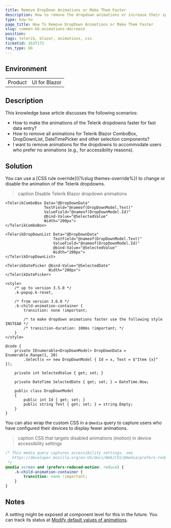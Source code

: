 ```yaml
---
title: Remove DropDown Animations or Make Them Faster
description: How to remove the dropdown animations or increase their speed
type: how-to
page_title: How To Remove DropDown Animations or Make Them Faster
slug: common-kb-animations-decrease
position: 
tags: telerik, blazor, animations, css
ticketid: 1637172
res_type: kb
---
```


## Environment

<table>
    <tbody>
        <tr>
            <td>Product</td>
            <td>UI for Blazor</td>
        </tr>
    </tbody>
</table>


## Description

This knowledge base article discusses the following scenarios:

* How to make the animations of the Telerik dropdowns faster for fast data entry?
* How to remove all animations for Telerik Blazor ComboBox, DropDownList, DateTimePicker and other selection components?
* I want to remove animations for the dropdowns to accommodate users who prefer no animations (e.g., for accessibility reasons).


## Solution

You can use a [CSS rule override]({%slug themes-override%}) to change or disable the animation of the Telerik dropdowns.

>caption Disable Telerik Blazor dropdown animations

````CSHTML
<TelerikComboBox Data="@DropDownData"
                 TextField="@nameof(DropDownModel.Text)"
                 ValueField="@nameof(DropDownModel.Id)"
                 @bind-Value="@SelectedValue"
                 Width="200px">
</TelerikComboBox>

<TelerikDropDownList Data="@DropDownData"
                     TextField="@nameof(DropDownModel.Text)"
                     ValueField="@nameof(DropDownModel.Id)"
                     @bind-Value="@SelectedValue"
                     Width="200px">
</TelerikDropDownList>

<TelerikDatePicker @bind-Value="@SelectedDate"
                   Width="200px">
</TelerikDatePicker>

<style>
    /* up to version 3.5.0 */
    .k-popup.k-reset,

    /* from version 3.6.0 */
    .k-child-animation-container {
        transition: none !important;

        /* to make dropdown animations faster use the following style INSTEAD */
        /* transition-duration: 100ms !important; */
    }
</style>

@code {
    private IEnumerable<DropDownModel> DropDownData = Enumerable.Range(1, 20)
        .Select(x => new DropDownModel { Id = x, Text = $"Item {x}" });

    private int SelectedValue { get; set; }

    private DateTime SelectedDate { get; set; } = DateTime.Now;

    public class DropDownModel
    {
        public int Id { get; set; }
        public string Text { get; set; } = string.Empty;
    }
}
````

You can also wrap the custom CSS in a `@media` query to capture users who have configured their devices to display fewer animations.

>caption CSS that targets disabled animations (motion) in device accessibility settings

<div class="skip-repl"></div>

````CSS
/* This media query captures accessibility settings, see 
   https://developer.mozilla.org/en-US/docs/Web/CSS/@media/prefers-reduced-motion#user_preferences
 */
@media screen and (prefers-reduced-motion: reduce) {
    .k-child-animation-container {
        transition: none !important;
    }
}
````


## Notes

A setting might be exposed at component level for this in the future. You can track its status at [Modify default values of animations](https://feedback.telerik.com/blazor/1469662-way-to-modify-default-values-of-animations-such-as-duration-and-delay-for-a-component-such-as-combobox).
